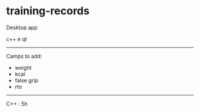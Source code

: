 # training-records

Desktop app

c++ e qt

---------
Camps to add:
* weight
* kcal
* false grip
* rto
------
C++ : 5h

